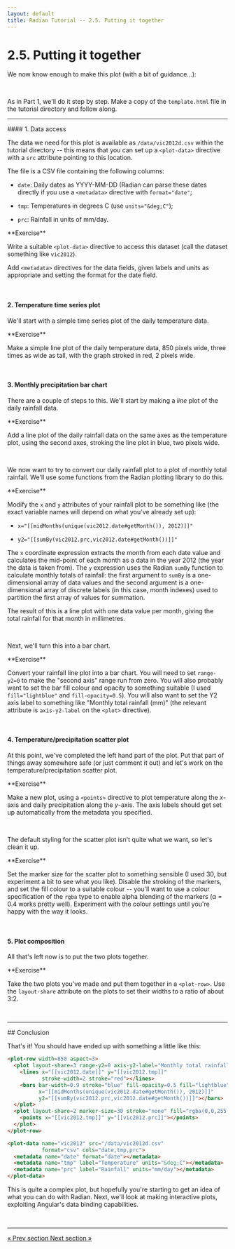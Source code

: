 ```yaml
---
layout: default
title: Radian Tutorial -- 2.5. Putting it together
---
```


# 2.5. Putting it together

We now know enough to make this plot (with a bit of guidance...):

<br>
<div class="plot-center">
  <plot-row width=850 aspect=3>
    <plot layout-share=3 range-y2=0 axis-y2-label="Monthly total rainfall (mm)">
      <lines x="[[vic2012.date]]" y="[[vic2012.tmp]]"
             stroke-width=2 stroke="red"></lines>
      <bars bar-width=0.9 stroke="blue" fill-opacity=0.5 fill="lightblue"
            x="[[midMonths(unique(vic2012.date#getMonth()), 2012)]]"
            y2="[[sumBy(vic2012.prc,vic2012.date#getMonth())]]"></bars>
    </plot>
    <plot layout-share=2 marker-size=30 stroke="none" fill="rgba(0,0,255,0.4)">
      <points x="[[vic2012.tmp]]" y="[[vic2012.prc]]"></points>
    </plot>
  </plot-row>

  <plot-data name="vic2012" src="/data/vic2012d.csv"
             format="csv" cols="date,tmp,prc">
    <metadata name="date" format="date"></metadata>
    <metadata name="tmp" label="Temperature" units="&deg;C"></metadata>
    <metadata name="prc" label="Rainfall" units="mm/day"></metadata>
  </plot-data>
</div>

As in Part 1, we'll do it step by step.  Make a copy of the
`template.html` file in the tutorial directory and follow along.

<hr>
#### 1. Data access

The data we need for this plot is available as `/data/vic2012d.csv`
within the tutorial directory -- this means that you can set up a
`<plot-data>` directive with a `src` attribute pointing to this
location.

The file is a CSV file containing the following columns:

* `date`: Daily dates as YYYY-MM-DD (Radian can parse these dates
  directly if you use a `<metadata>` directive with `format="date"`;

* `tmp`: Temperatures in degrees C (use `units="&deg;C"`);

* `prc`: Rainfall in units of mm/day.

<div class="exercise">
**Exercise**

Write a suitable `<plot-data>` directive to access this dataset (call
the dataset something like `vic2012`).

Add `<metadata>` directives for the data fields, given labels and
units as appropriate and setting the format for the date field.

</div>
<br>


#### 2. Temperature time series plot

We'll start with a simple time series plot of the daily temperature
data.

<div class="exercise">
**Exercise**

Make a simple line plot of the daily temperature data, 850 pixels
wide, three times as wide as tall, with the graph stroked in red, 2
pixels wide.

</div>
<br>


#### 3. Monthly precipitation bar chart

There are a couple of steps to this.  We'll start by making a *line*
plot of the daily rainfall data.

<div class="exercise">
**Exercise**

Add a line plot of the daily rainfall data on the same axes as the
temperature plot, using the second axes, stroking the line plot in
blue, two pixels wide.

</div>
<br>

We now want to try to convert our daily rainfall plot to a plot of
monthly total rainfall.  We'll use some functions from the Radian
plotting library to do this.

<div class="exercise">
**Exercise**

Modify the `x` and `y` attributes of your rainfall plot to be
something like (the exact variable names will depend on what you've
already set up):

* `x="[[midMonths(unique(vic2012.date#getMonth()), 2012)]]"`

* `y2="[[sumBy(vic2012.prc,vic2012.date#getMonth())]]"`

The `x` coordinate expression extracts the month from each date value
and calculates the mid-point of each month as a data in the year 2012
(the year the data is taken from).  The `y` expression uses the Radian
`sumBy` function to calculate monthly totals of rainfall: the first
argument to `sumBy` is a one-dimensional array of data values and the
second argument is a one-dimensional array of discrete labels (in this
case, month indexes) used to partition the first array of values for
summation.

The result of this is a line plot with one data value per month,
giving the total rainfall for that month in millimetres.

</div>
<br>

Next, we'll turn this into a bar chart.

<div class="exercise">
**Exercise**

Convert your rainfall line plot into a bar chart.  You will need to
set `range-y2=0` to make the "second axis" range run from zero.  You
will also probably want to set the bar fill colour and opacity to
something suitable (I used `fill="lightblue"` and
`fill-opacity=0.5`).  You will also want to set the Y2 axis label to
something like "Monthly total rainfall (mm)" (the relevant attribute
is `axis-y2-label` on the `<plot>` directive).

</div>
<br>


#### 4. Temperature/precipitation scatter plot

At this point, we've completed the left hand part of the plot.  Put
that part of things away somewhere safe (or just comment it out) and
let's work on the temperature/precipitation scatter plot.

<div class="exercise">
**Exercise**

Make a new plot, using a `<points>` directive to plot temperature
along the *x*-axis and daily precipitation along the *y*-axis.  The
axis labels should get set up automatically from the metadata you
specified.

</div>
<br>

The default styling for the scatter plot isn't quite what we want, so
let's clean it up.

<div class="exercise">
**Exercise**

Set the marker size for the scatter plot to something sensible (I used
30, but experiment a bit to see what you like).  Disable the stroking
of the markers, and set the fill colour to a suitable colour -- you'll
want to use a colour specification of the `rgba` type to enable alpha
blending of the markers (&alpha; = 0.4 works pretty well).  Experiment
with the colour settings until you're happy with the way it looks.

</div>
<br>


#### 5. Plot composition

All that's left now is to put the two plots together.

<div class="exercise">
**Exercise**

Take the two plots you've made and put them together in a
`<plot-row>`.  Use the `layout-share` attribute on the plots to set
their widths to a ratio of about 3:2.

</div>
<br>

<hr>
## Conclusion

That's it!  You should have ended up with something a little like
this:

``` html
<plot-row width=850 aspect=3>
  <plot layout-share=3 range-y2=0 axis-y2-label="Monthly total rainfall (mm)">
    <lines x="[[vic2012.date]]" y="[[vic2012.tmp]]"
           stroke-width=2 stroke="red"></lines>
    <bars bar-width=0.9 stroke="blue" fill-opacity=0.5 fill="lightblue"
          x="[[midMonths(unique(vic2012.date#getMonth()), 2012)]]"
          y2="[[sumBy(vic2012.prc,vic2012.date#getMonth())]]"></bars>
  </plot>
  <plot layout-share=2 marker-size=30 stroke="none" fill="rgba(0,0,255,0.4)">
    <points x="[[vic2012.tmp]]" y="[[vic2012.prc]]"></points>
  </plot>
</plot-row>

<plot-data name="vic2012" src="/data/vic2012d.csv"
           format="csv" cols="date,tmp,prc">
  <metadata name="date" format="date"></metadata>
  <metadata name="tmp" label="Temperature" units="&deg;C"></metadata>
  <metadata name="prc" label="Rainfall" units="mm/day"></metadata>
</plot-data>
```

This is quite a complex plot, but hopefully you're starting to get an
idea of what you can do with Radian.  Next, we'll look at making
interactive plots, exploiting Angular's data binding capabilities.

<br>
<hr>
<a class="btn pull-left" href="2-4-plot-layout.html">
   &laquo; Prev section
</a>
<a class="btn pull-right" href="../3-interactive-plots/index.html">
  Next section &raquo;
</a>
<br>
<br>
